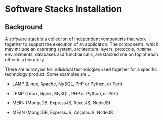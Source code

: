 # Software Stacks Installation
## Background
A software stack is a collection of independent components that work together to support the execution of an application. The components, which may include an operating system, architectural layers, protocols, runtime environments, databases and function calls, are stacked one on top of each other in a hierarchy.

There are acronyms for individual technologies used together for a specific technology product. Some examples are…

+ LAMP (Linux, Apache, MySQL, PHP or Python, or Perl)
  
+ LEMP (Linux, Nginx, MySQL, PHP or Python, or Perl)
+ MERN (MongoDB, ExpressJS, ReactJS, NodeJS)
+ MEAN (MongoDB, ExpressJS, AngularJS, NodeJS

